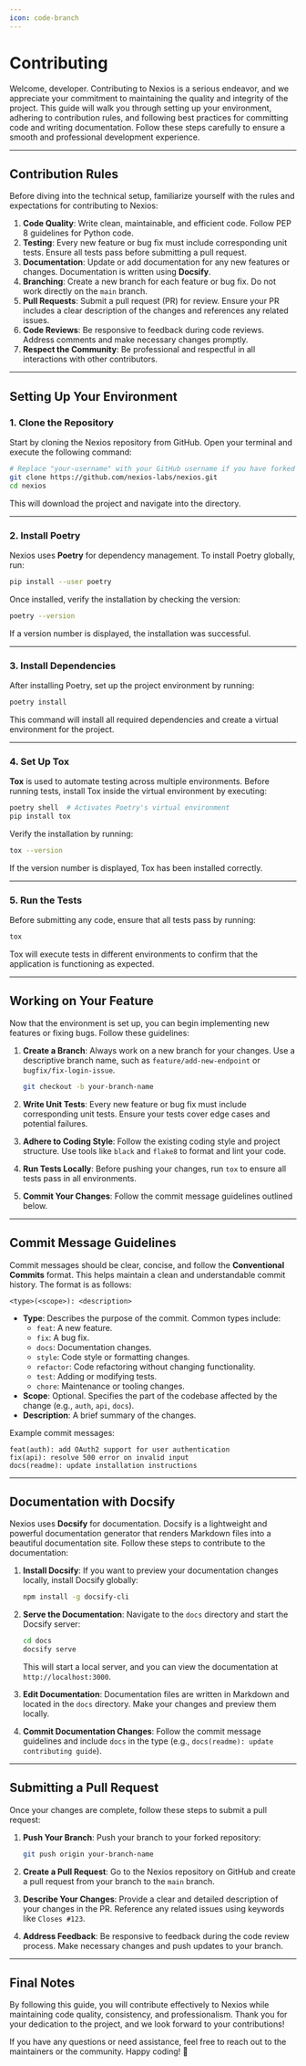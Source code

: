 ```yaml
---
icon: code-branch
---
```


# Contributing&#x20;

Welcome, developer. Contributing to Nexios is a serious endeavor, and we appreciate your commitment to maintaining the quality and integrity of the project. This guide will walk you through setting up your environment, adhering to contribution rules, and following best practices for committing code and writing documentation. Follow these steps carefully to ensure a smooth and professional development experience.

***

## Contribution Rules

Before diving into the technical setup, familiarize yourself with the rules and expectations for contributing to Nexios:

1. **Code Quality**: Write clean, maintainable, and efficient code. Follow PEP 8 guidelines for Python code.
2. **Testing**: Every new feature or bug fix must include corresponding unit tests. Ensure all tests pass before submitting a pull request.
3. **Documentation**: Update or add documentation for any new features or changes. Documentation is written using **Docsify**.
4. **Branching**: Create a new branch for each feature or bug fix. Do not work directly on the `main` branch.
5. **Pull Requests**: Submit a pull request (PR) for review. Ensure your PR includes a clear description of the changes and references any related issues.
6. **Code Reviews**: Be responsive to feedback during code reviews. Address comments and make necessary changes promptly.
7. **Respect the Community**: Be professional and respectful in all interactions with other contributors.

***

## Setting Up Your Environment

### 1. Clone the Repository

Start by cloning the Nexios repository from GitHub. Open your terminal and execute the following command:

```sh
# Replace "your-username" with your GitHub username if you have forked the repository
git clone https://github.com/nexios-labs/nexios.git
cd nexios
```

This will download the project and navigate into the directory.

***

### 2. Install Poetry

Nexios uses **Poetry** for dependency management. To install Poetry globally, run:

```sh
pip install --user poetry
```

Once installed, verify the installation by checking the version:

```sh
poetry --version
```

If a version number is displayed, the installation was successful.

***

### 3. Install Dependencies

After installing Poetry, set up the project environment by running:

```sh
poetry install
```

This command will install all required dependencies and create a virtual environment for the project.

***

### 4. Set Up Tox

**Tox** is used to automate testing across multiple environments. Before running tests, install Tox inside the virtual environment by executing:

```sh
poetry shell  # Activates Poetry's virtual environment
pip install tox
```

Verify the installation by running:

```sh
tox --version
```

If the version number is displayed, Tox has been installed correctly.

***

### 5. Run the Tests

Before submitting any code, ensure that all tests pass by running:

```sh
tox
```

Tox will execute tests in different environments to confirm that the application is functioning as expected.

***

## Working on Your Feature

Now that the environment is set up, you can begin implementing new features or fixing bugs. Follow these guidelines:

1.  **Create a Branch**: Always work on a new branch for your changes. Use a descriptive branch name, such as `feature/add-new-endpoint` or `bugfix/fix-login-issue`.

    ```sh
    git checkout -b your-branch-name
    ```
2. **Write Unit Tests**: Every new feature or bug fix must include corresponding unit tests. Ensure your tests cover edge cases and potential failures.
3. **Adhere to Coding Style**: Follow the existing coding style and project structure. Use tools like `black` and `flake8` to format and lint your code.
4. **Run Tests Locally**: Before pushing your changes, run `tox` to ensure all tests pass in all environments.
5. **Commit Your Changes**: Follow the commit message guidelines outlined below.

***

## Commit Message Guidelines

Commit messages should be clear, concise, and follow the **Conventional Commits** format. This helps maintain a clean and understandable commit history. The format is as follows:

```
<type>(<scope>): <description>
```

* **Type**: Describes the purpose of the commit. Common types include:
  * `feat`: A new feature.
  * `fix`: A bug fix.
  * `docs`: Documentation changes.
  * `style`: Code style or formatting changes.
  * `refactor`: Code refactoring without changing functionality.
  * `test`: Adding or modifying tests.
  * `chore`: Maintenance or tooling changes.
* **Scope**: Optional. Specifies the part of the codebase affected by the change (e.g., `auth`, `api`, `docs`).
* **Description**: A brief summary of the changes.

Example commit messages:

```
feat(auth): add OAuth2 support for user authentication
fix(api): resolve 500 error on invalid input
docs(readme): update installation instructions
```

***

## Documentation with Docsify

Nexios uses **Docsify** for documentation. Docsify is a lightweight and powerful documentation generator that renders Markdown files into a beautiful documentation site. Follow these steps to contribute to the documentation:

1.  **Install Docsify**: If you want to preview your documentation changes locally, install Docsify globally:

    ```sh
    npm install -g docsify-cli
    ```
2.  **Serve the Documentation**: Navigate to the `docs` directory and start the Docsify server:

    ```sh
    cd docs
    docsify serve
    ```

    This will start a local server, and you can view the documentation at `http://localhost:3000`.
3. **Edit Documentation**: Documentation files are written in Markdown and located in the `docs` directory. Make your changes and preview them locally.
4. **Commit Documentation Changes**: Follow the commit message guidelines and include `docs` in the type (e.g., `docs(readme): update contributing guide`).

***

## Submitting a Pull Request

Once your changes are complete, follow these steps to submit a pull request:

1.  **Push Your Branch**: Push your branch to your forked repository:

    ```sh
    git push origin your-branch-name
    ```
2. **Create a Pull Request**: Go to the Nexios repository on GitHub and create a pull request from your branch to the `main` branch.
3. **Describe Your Changes**: Provide a clear and detailed description of your changes in the PR. Reference any related issues using keywords like `Closes #123`.
4. **Address Feedback**: Be responsive to feedback during the code review process. Make necessary changes and push updates to your branch.

***

## Final Notes

By following this guide, you will contribute effectively to Nexios while maintaining code quality, consistency, and professionalism. Thank you for your dedication to the project, and we look forward to your contributions!

If you have any questions or need assistance, feel free to reach out to the maintainers or the community. Happy coding! 🚀
